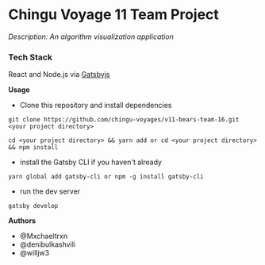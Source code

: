 # Chingu Voyage 11 Team Project
*Description: An algorithm visualization application*

### Tech Stack
React and Node.js via [Gatsbyjs](https://www.gatsbyjs.org/)

**Usage**
- Clone this repository and install dependencies
```
git clone https://github.com/chingu-voyages/v11-bears-team-16.git <your project directory>
```
```
cd <your project directory> && yarn add or cd <your project directory> && npm install
```
- install the Gatsby CLI if you haven't already
```
yarn global add gatsby-cli or npm -g install gatsby-cli
```
- run the dev server
```
gatsby develop
```

**Authors**
- @Mxchaeltrxn 
- @denibulkashvili
- @willjw3
